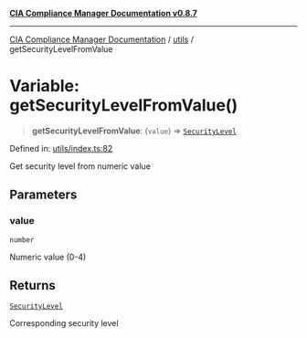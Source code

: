 [**CIA Compliance Manager Documentation v0.8.7**](../../README.md)

***

[CIA Compliance Manager Documentation](../../modules.md) / [utils](../README.md) / getSecurityLevelFromValue

# Variable: getSecurityLevelFromValue()

> **getSecurityLevelFromValue**: (`value`) => [`SecurityLevel`](../../index/type-aliases/SecurityLevel.md)

Defined in: [utils/index.ts:82](https://github.com/Hack23/cia-compliance-manager/blob/c1b03266cad85c2f58531e3fd0aea147fa649ae0/src/utils/index.ts#L82)

Get security level from numeric value

## Parameters

### value

`number`

Numeric value (0-4)

## Returns

[`SecurityLevel`](../../index/type-aliases/SecurityLevel.md)

Corresponding security level
